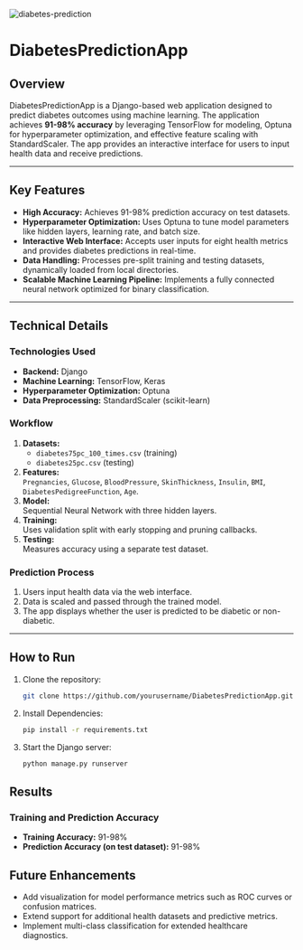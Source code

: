 ![diabetes-prediction](https://github.com/user-attachments/assets/85ad22ef-3092-46bd-8693-727004b1dc74)

# DiabetesPredictionApp

## Overview
DiabetesPredictionApp is a Django-based web application designed to predict diabetes outcomes using machine learning. The application achieves **91-98% accuracy** by leveraging TensorFlow for modeling, Optuna for hyperparameter optimization, and effective feature scaling with StandardScaler. The app provides an interactive interface for users to input health data and receive predictions.

---

## Key Features
- **High Accuracy:** Achieves 91-98% prediction accuracy on test datasets.
- **Hyperparameter Optimization:** Uses Optuna to tune model parameters like hidden layers, learning rate, and batch size.
- **Interactive Web Interface:** Accepts user inputs for eight health metrics and provides diabetes predictions in real-time.
- **Data Handling:** Processes pre-split training and testing datasets, dynamically loaded from local directories.
- **Scalable Machine Learning Pipeline:** Implements a fully connected neural network optimized for binary classification.

---

## Technical Details
### Technologies Used
- **Backend:** Django
- **Machine Learning:** TensorFlow, Keras
- **Hyperparameter Optimization:** Optuna
- **Data Preprocessing:** StandardScaler (scikit-learn)

### Workflow
1. **Datasets:**
   - `diabetes75pc_100_times.csv` (training)
   - `diabetes25pc.csv` (testing)
2. **Features:**  
   `Pregnancies`, `Glucose`, `BloodPressure`, `SkinThickness`, `Insulin`, `BMI`, `DiabetesPedigreeFunction`, `Age`.
3. **Model:**  
   Sequential Neural Network with three hidden layers.
4. **Training:**  
   Uses validation split with early stopping and pruning callbacks.
5. **Testing:**  
   Measures accuracy using a separate test dataset.

### Prediction Process
1. Users input health data via the web interface.
2. Data is scaled and passed through the trained model.
3. The app displays whether the user is predicted to be diabetic or non-diabetic.

---

## How to Run
1. Clone the repository:
   ```bash
   git clone https://github.com/yourusername/DiabetesPredictionApp.git
2. Install Dependencies:
   ```bash
   pip install -r requirements.txt
3. Start the Django server:
   ```bash
   python manage.py runserver

## Results

### Training and Prediction Accuracy
- **Training Accuracy:** 91-98%
- **Prediction Accuracy (on test dataset):** 91-98%

## Future Enhancements
- Add visualization for model performance metrics such as ROC curves or confusion matrices.
- Extend support for additional health datasets and predictive metrics.
- Implement multi-class classification for extended healthcare diagnostics.

   
